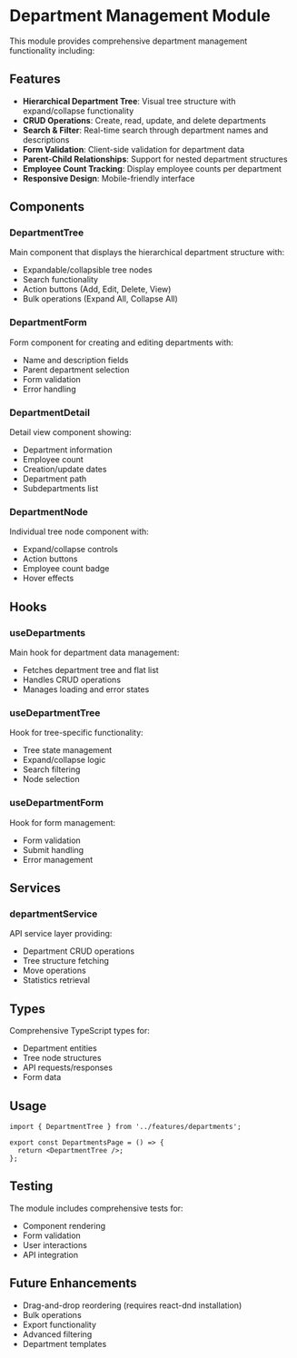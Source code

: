 # Department Management Module

This module provides comprehensive department management functionality including:

## Features

- **Hierarchical Department Tree**: Visual tree structure with expand/collapse functionality
- **CRUD Operations**: Create, read, update, and delete departments
- **Search & Filter**: Real-time search through department names and descriptions
- **Form Validation**: Client-side validation for department data
- **Parent-Child Relationships**: Support for nested department structures
- **Employee Count Tracking**: Display employee counts per department
- **Responsive Design**: Mobile-friendly interface

## Components

### DepartmentTree
Main component that displays the hierarchical department structure with:
- Expandable/collapsible tree nodes
- Search functionality
- Action buttons (Add, Edit, Delete, View)
- Bulk operations (Expand All, Collapse All)

### DepartmentForm
Form component for creating and editing departments with:
- Name and description fields
- Parent department selection
- Form validation
- Error handling

### DepartmentDetail
Detail view component showing:
- Department information
- Employee count
- Creation/update dates
- Department path
- Subdepartments list

### DepartmentNode
Individual tree node component with:
- Expand/collapse controls
- Action buttons
- Employee count badge
- Hover effects

## Hooks

### useDepartments
Main hook for department data management:
- Fetches department tree and flat list
- Handles CRUD operations
- Manages loading and error states

### useDepartmentTree
Hook for tree-specific functionality:
- Tree state management
- Expand/collapse logic
- Search filtering
- Node selection

### useDepartmentForm
Hook for form management:
- Form validation
- Submit handling
- Error management

## Services

### departmentService
API service layer providing:
- Department CRUD operations
- Tree structure fetching
- Move operations
- Statistics retrieval

## Types

Comprehensive TypeScript types for:
- Department entities
- Tree node structures
- API requests/responses
- Form data

## Usage

```tsx
import { DepartmentTree } from '../features/departments';

export const DepartmentsPage = () => {
  return <DepartmentTree />;
};
```

## Testing

The module includes comprehensive tests for:
- Component rendering
- Form validation
- User interactions
- API integration

## Future Enhancements

- Drag-and-drop reordering (requires react-dnd installation)
- Bulk operations
- Export functionality
- Advanced filtering
- Department templates